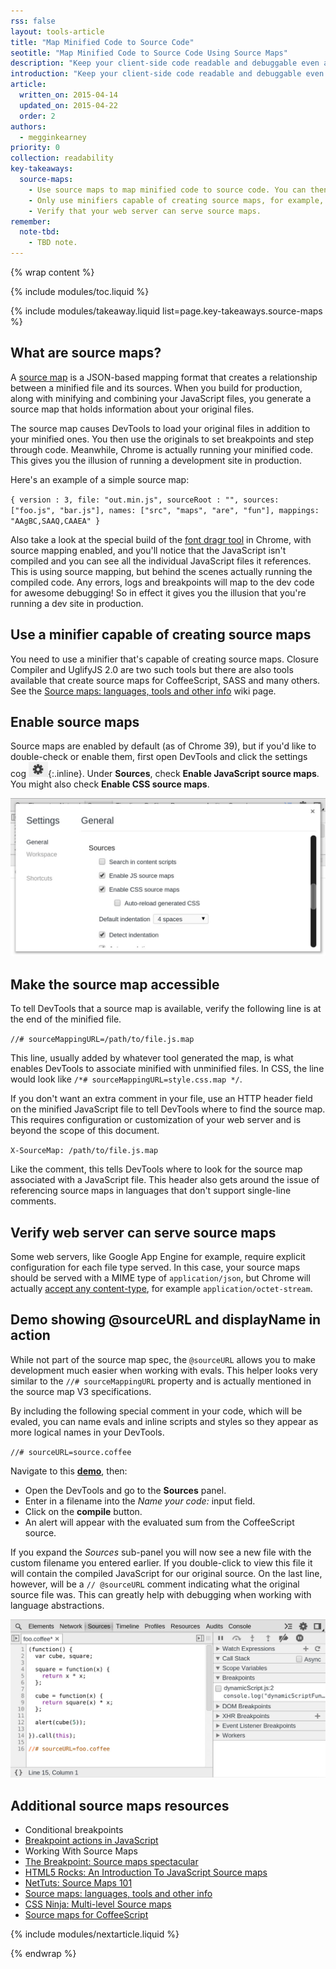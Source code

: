 ```yaml
---
rss: false
layout: tools-article
title: "Map Minified Code to Source Code"
seotitle: "Map Minified Code to Source Code Using Source Maps"
description: "Keep your client-side code readable and debuggable even after you've combined and minified it."
introduction: "Keep your client-side code readable and debuggable even after you've combined and minified it. Use source maps to map your source code to your minified code."
article:
  written_on: 2015-04-14
  updated_on: 2015-04-22
  order: 2
authors:
  - megginkearney
priority: 0
collection: readability
key-takeaways:
  source-maps:
    - Use source maps to map minified code to source code. You can then read and debug compiled code in its original source.
    - Only use minifiers capable of creating source maps, for example, ClosureCompiler, SASS.
    - Verify that your web server can serve source maps.
remember:
  note-tbd:
    - TBD note.
---
```

{% wrap content %}

{% include modules/toc.liquid %}

{% include modules/takeaway.liquid list=page.key-takeaways.source-maps %}

## What are source maps?

A [source map](https://docs.google.com/document/d/1U1RGAehQwRypUTovF1KRlpiOFze0b-_2gc6fAH0KY0k/edit?hl=en_US&pli=1&pli=1) is a JSON-based mapping format that creates a relationship between a minified file and its sources. When you build for production, along with minifying and combining your JavaScript files, you generate a source map that holds information about your original files. 

The source map causes DevTools to load your original files in addition to your minified ones. You then use the originals to set breakpoints and step through code. Meanwhile, Chrome is actually running your minified code. This gives you the illusion of running a development site in production.

Here's an example of a simple source map:

`{
    version : 3,
    file: "out.min.js",
    sourceRoot : "",
    sources: ["foo.js", "bar.js"],
    names: ["src", "maps", "are", "fun"],
    mappings: "AAgBC,SAAQ,CAAEA"
}`

Also take a look at the special build of the [font dragr tool](http://dev.fontdragr.com) in Chrome, with source mapping enabled, and you'll notice that the JavaScript isn't compiled and you can see all the individual JavaScript files it references. This is using source mapping, but behind the scenes actually running the compiled code. Any errors, logs and breakpoints will map to the dev code for awesome debugging! So in effect it gives you the illusion that you're running a dev site in production.

## Use a minifier capable of creating source maps

You need to use a minifier that's capable of creating source maps. Closure Compiler and UglifyJS 2.0 are two such tools but there are also tools available that create source maps for CoffeeScript, SASS and many others. See the [Source maps: languages, tools and other info](https://github.com/ryanseddon/source-map/wiki/Source-maps:-languages,-tools-and-other-info) wiki page.

## Enable source maps

Source maps are enabled by default (as of Chrome 39), but if you'd like to double-check or enable them, first open DevTools and click the settings cog ![gear](imgs/gear.png){:.inline}. Under **Sources**, check **Enable JavaScript source maps**. You might also check **Enable CSS source maps**.

![Enable source maps](imgs/source-maps.jpg)

## Make the source map accessible

To tell DevTools that a source map is available, verify the following line is at the end of the minified file.

`//# sourceMappingURL=/path/to/file.js.map`

This line, usually added by whatever tool generated the map, is what enables DevTools to associate minified with unminified files. In CSS, the line would look like `/*# sourceMappingURL=style.css.map */`.

If you don't want an extra comment in your file, use an HTTP header field on the minified JavaScript file to tell DevTools where to find the source map. This requires configuration or customization of your web server and is beyond the scope of this document.

`X-SourceMap: /path/to/file.js.map`

Like the comment, this tells DevTools where to look for the source map associated with a JavaScript file. This header also gets around the issue of referencing source maps in languages that don't support single-line comments.

## Verify web server can serve source maps

Some web servers, like Google App Engine for example, require explicit configuration for each file type served. In this case, your source maps should be served with a MIME type of `application/json`, but Chrome will actually [accept any content-type](http://stackoverflow.com/questions/19911929/what-mime-type-should-i-use-for-source-map-files), for example `application/octet-stream`.


## Demo showing @sourceURL and displayName in action

While not part of the source map spec, the `@sourceURL` allows you to make development much easier when working with evals. This helper looks very similar to the `//# sourceMappingURL` property and is actually mentioned in the source map V3 specifications.

By including the following special comment in your code, which will be evaled, you can name evals and inline scripts and styles so they appear as more logical names in your DevTools.

`//# sourceURL=source.coffee`

Navigate to this
**[demo](http://www.thecssninja.com/demo/source_mapping/compile.html)**, then:

* Open the DevTools and go to the **Sources** panel.
* Enter in a filename into the _Name your code:_ input field.
* Click on the **compile** button.
* An alert will appear with the evaluated sum from the CoffeeScript source.

If you expand the _Sources_ sub-panel you will now see a new file with the custom filename you entered earlier. If you double-click to view this file it will contain the compiled JavaScript for our original source. On the last line, however, will be a `// @sourceURL` comment indicating what the original source file was. This can greatly help with debugging when working with language abstractions.

![Working with sourceURL](imgs/coffeescript.jpg)

## Additional source maps resources

* Conditional breakpoints
* [Breakpoint actions in JavaScript](http://www.randomthink.net/blog/2012/11/breakpoint-actions-in-javascript/)
* Working With Source Maps
* [The Breakpoint: Source maps spectacular](https://www.youtube.com/watch?feature=player_embedded&v=HijZNR6kc9A)
* [HTML5 Rocks: An Introduction To JavaScript Source maps](http://www.html5rocks.com/en/tutorials/developertools/sourcemaps/)
* [NetTuts: Source Maps 101](http://net.tutsplus.com/tutorials/tools-and-tips/source-maps-101/)
* [Source maps: languages, tools and other info](https://github.com/ryanseddon/source-map/wiki/Source-maps%3A-languages%2C-tools-and-other-info)
* [CSS Ninja: Multi-level Source maps](http://www.thecssninja.com/javascript/multi-level-sourcemaps)
* [Source maps for CoffeeScript](http://www.coffeescriptlove.com/2012/04/source-maps-for-coffeescript.html)

{% include modules/nextarticle.liquid %}

{% endwrap %}
